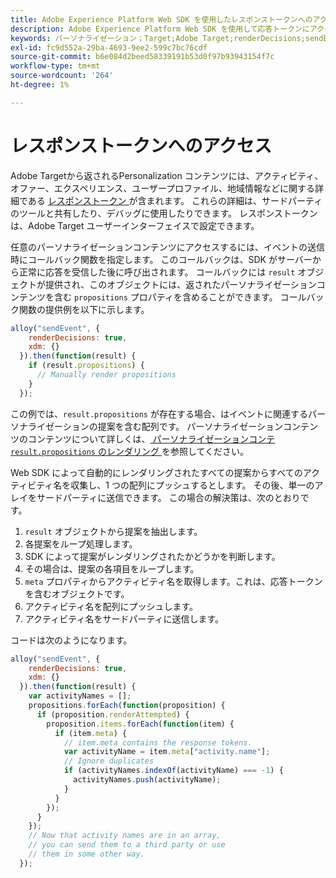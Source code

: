 ```yaml
---
title: Adobe Experience Platform Web SDK を使用したレスポンストークンへのアクセス
description: Adobe Experience Platform Web SDK を使用して応答トークンにアクセスする方法を説明します。
keywords: パーソナライゼーション；Target;Adobe Target;renderDecisions;sendEvent;decisionScopes;result.decisions、応答トークン；
exl-id: fc9d552a-29ba-4693-9ee2-599c7bc76cdf
source-git-commit: b6e084d2beed58339191b53d0f97b93943154f7c
workflow-type: tm+mt
source-wordcount: '264'
ht-degree: 1%

---
```


# レスポンストークンへのアクセス

Adobe Targetから返されるPersonalization コンテンツには、アクティビティ、オファー、エクスペリエンス、ユーザープロファイル、地域情報などに関する詳細である [ レスポンストークン ](https://experienceleague.adobe.com/docs/target/using/administer/response-tokens.html) が含まれます。 これらの詳細は、サードパーティのツールと共有したり、デバッグに使用したりできます。 レスポンストークンは、Adobe Target ユーザーインターフェイスで設定できます。

任意のパーソナライゼーションコンテンツにアクセスするには、イベントの送信時にコールバック関数を指定します。 このコールバックは、SDK がサーバーから正常に応答を受信した後に呼び出されます。 コールバックには `result` オブジェクトが提供され、このオブジェクトには、返されたパーソナライゼーションコンテンツを含む `propositions` プロパティを含めることができます。 コールバック関数の提供例を以下に示します。

```javascript
alloy("sendEvent", {
    renderDecisions: true,
    xdm: {}
  }).then(function(result) {
    if (result.propositions) {
      // Manually render propositions
    }
  });
```

この例では、`result.propositions` が存在する場合、はイベントに関連するパーソナライゼーションの提案を含む配列です。 パーソナライゼーションコンテンツのコンテンツについて詳しくは、[ パーソナライゼーションコンテ `result.propositions` のレンダリング ](../rendering-personalization-content.md) を参照してください。

Web SDK によって自動的にレンダリングされたすべての提案からすべてのアクティビティ名を収集し、1 つの配列にプッシュするとします。 その後、単一のアレイをサードパーティに送信できます。 この場合の解決策は、次のとおりです。

1. `result` オブジェクトから提案を抽出します。
1. 各提案をループ処理します。
1. SDK によって提案がレンダリングされたかどうかを判断します。
1. その場合は、提案の各項目をループします。
1. `meta` プロパティからアクティビティ名を取得します。これは、応答トークンを含むオブジェクトです。
1. アクティビティ名を配列にプッシュします。
1. アクティビティ名をサードパーティに送信します。

コードは次のようになります。

```javascript
alloy("sendEvent", {
    renderDecisions: true,
    xdm: {}
  }).then(function(result) {
    var activityNames = [];
    propositions.forEach(function(proposition) {
      if (proposition.renderAttempted) {
        proposition.items.forEach(function(item) {
          if (item.meta) {
            // item.meta contains the response tokens.
            var activityName = item.meta["activity.name"];
            // Ignore duplicates
            if (activityNames.indexOf(activityName) === -1) {
              activityNames.push(activityName);
            }
          }
        });
      }
    });
    // Now that activity names are in an array,
    // you can send them to a third party or use
    // them in some other way.
  });
```
